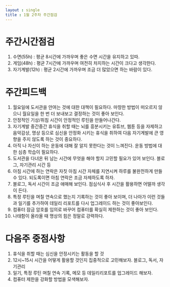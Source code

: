 ```yaml
---
layout : single
title : 1월 2주차 주간점검
---
```


# 주간시간점검
1. 수면(55h) : 평균 8시간에 가까우며 좋은 수면 시간을 유지하고 있따.									
2. 게임(48h) : 평균 7시간에 가까우며 여전히 차지하는 시간이 크다고 생각한다.									
3. 자기계발(12h) : 평균 2시간에 가까우며 조금 더 많았으면 하는 바람이 있다.									
# 주간피드백
1. 월요일에 도서관을 안여는 것에 대한 대책이 필요하다. 마땅한 방법이 떠오르지 않으니 월요일을 한 번 더 보내보고 결정하는 것이 좋아 보인다.									
2. 안정적인 기상/취침 시간이 안정적인 루틴을 만들어나간다.									
3. 자기계발 중간중간 휴식을 취할 때는 뇌를 흥분시키는 유튜브, 웹툰 등을 자제하고 음악감상, 명상 등으로 심신을 안정화 시키는 휴식을 취하여 다음 자기계발에 큰 영향을 주지 않도록 하는 것이 중요하다.									
4. 아직 나 자신이 하는 운동에 대해 잘 알지 못한다는 것이 느껴진다. 운동 방법에 대한 심층 학습이 필요하다.									
5. 도서관을 다녀온 뒤 남는 시간에 무엇을 해야 할지 고민할 필요가 있어 보인다. 블로그, 자기관리 시간 등									
6. 아침 시간에 하는 연락은 자칫 아침 시간 자체를 지연시켜 하루를 불완전하게 만들 수 있다. 되도록이면	아침 연락은 조금 자제하도록 하자.									
7. 블로그, 독서 시간이 조금 애매해 보인다. 점심식사 후 시간을 활용하면 어떨까 생각이 든다.									
8. 특정 루틴을 며칠 연속으로 했는지 기록하는 것이 좋아 보이며, 더 나아가 이런 것들과 일기를 추가하여	데일리 리포트를 다시 업그레이드 하는 것이 좋아보인다.									
9. 컴퓨터 잠금 암호를 임의로 바꾸어 컴퓨터를 확실히 제한하는 것이 좋아 보인다.									
10. 나태함이 올라올 때 명상의 힘은 정말로 강력하다.									
										
# 다음주 중점사항
1. 휴식을 취할 때는 심신을 안정시키는 활동을 할 것									
2. 12시~15시 시간을 어떻게 활용할 것인지 집중적으로 고민해보자. 블로그, 독서, 자기관리									
3. 일기, 특정 루틴 며칠 연속 기록, 메모 등 데일리리포트를 업그레이드 해보자.									
4. 컴퓨터 제한을 강화할 방법을 모색해보자.									

